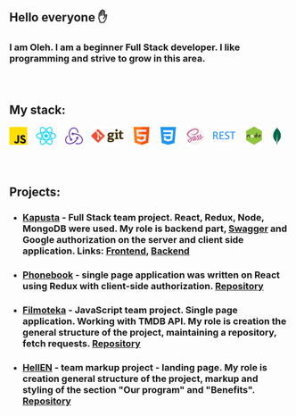 ## Hello everyone ✋

### I am Oleh. I am a beginner Full Stack developer. I like programming and strive to grow in this area.

###### &nbsp;

## My stack:

![Javascript](./icons/js.png "JavaScript")&nbsp;&nbsp;&nbsp;
![React](./icons/react.png "React")&nbsp;&nbsp;&nbsp;
![Redux](./icons/redux.png "Redux")&nbsp;&nbsp;&nbsp;
![Git](./icons/git.png "Git")&nbsp;&nbsp;&nbsp;
![HTML](./icons/html_.png "HTML")&nbsp;&nbsp;&nbsp;
![CSS](./icons/css_.png "CSS")&nbsp;&nbsp;&nbsp;
![SASS](./icons/sass.png "SASS")&nbsp;&nbsp;&nbsp;
![REST API](./icons/restapi.png "REST API")&nbsp;&nbsp;&nbsp;
![Node](./icons/node_1.png "Node")&nbsp;&nbsp;&nbsp;
![MongoDB](./icons/mongodb.png "MongoDB")&nbsp;&nbsp;&nbsp;

###### &nbsp;

## Projects:

- ### [Kapusta](https://kapusta-grp5.netlify.app/) - Full Stack team project. React, Redux, Node, MongoDB were used. My role is backend part, [Swagger](https://kapusta-33-5-api.herokuapp.com/api/docs/) and Google authorization on the server and client side application. Links: [Frontend](https://github.com/garikdallari/kapusta-app-front), [Backend](https://github.com/garikdallari/kapusta-app-backend)

- ### [Phonebook](https://olozovik-goit-react-hw-08-phonebook.netlify.app/) - single page application was written on React using Redux with client-side authorization. [Repository](https://github.com/olozovik/goit-react-hw-08-phonebook)

- ### [Filmoteka](https://olozovik.github.io/team-project-js/) - JavaScript team project. Single page application. Working with TMDB API. My role is creation the general structure of the project, maintaining a repository, fetch requests. [Repository](https://github.com/olozovik/team-project-js)

- ### [HellEN](https://vadimka07.github.io/project_team_4/) - team markup project - landing page. My role is creation general structure of the project, markup and styling of the section "Our program" and "Benefits". [Repository](https://github.com/vadimka07/project_team_4/)
